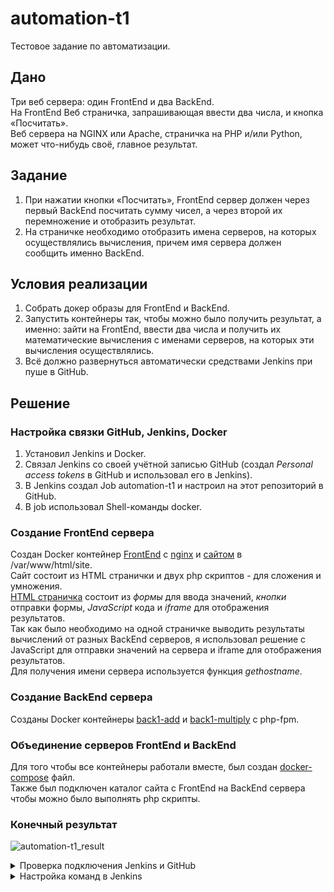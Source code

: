 # automation-t1
Тестовое задание по автоматизации.


## Дано
Три веб сервера: один FrontEnd и два BackEnd.  
На FrontEnd Веб страничка, запрашивающая ввести два числа, и кнопка «Посчитать».  
Веб сервера на NGINX или Apache, страничка на PHP и/или Python, может что-нибудь своё, главное результат.


## Задание
1. При нажатии кнопки «Посчитать», FrontEnd сервер должен через первый BackEnd посчитать сумму чисел, а через второй их перемножение и отобразить результат.
2. На страничке необходимо отобразить имена серверов, на которых осуществлялись вычисления, причем имя сервера должен сообщить именно BackEnd.


## Условия реализации
1. Собрать докер образы для FrontEnd и BackEnd.
2. Запустить контейнеры так, чтобы можно было получить результат, а именно: зайти на FrontEnd, ввести два числа и получить их математические вычисления с именами серверов, на которых эти вычисления осуществлялись.
3. Всё должно развернуться автоматически средствами Jenkins при пуше в GitHub.


## Решение

### Настройка связки GitHub, Jenkins, Docker
1. Установил Jenkins и Docker.
2. Связал Jenkins со своей учётной записью GitHub (создал *Personal access tokens* в GitHub и использовал его в Jenkins).
3. В Jenkins создал Job automation-t1 и настроил на этот репозиторий в GitHub.
4. В job использовал Shell-команды docker.


### Создание FrontEnd сервера
Создан Docker контейнер [FrontEnd](front1) с [nginx](front1/nginx_conf/site.conf) и [сайтом](front1/site_static) в /var/www/html/site.  
Сайт состоит из HTML странички и двух php скриптов - для сложения и умножения.  
[HTML страничка](front1/site_static/index.html) состоит из *формы* для ввода значений, *кнопки* отправки формы, *JavaScript* кода и *iframe* для отображения результатов.  
Так как было необходимо на одной страничке выводить результаты вычислений от разных BackEnd серверов, я использовал решение с JavaScript для отправки значений на сервера и iframe для отображения результатов.  
Для получения имени сервера используется функция *gethostname*.

### Создание BackEnd сервера
Созданы Docker контейнеры [back1-add](back1) и [back1-multiply](back2) c php-fpm.

### Объединение серверов FrontEnd и BackEnd
Для того чтобы все контейнеры работали вместе, был создан [docker-compose](docker-compose.yml) файл.  
Также был подключен каталог сайта с FrontEnd на BackEnd сервера чтобы можно было выполнять php скрипты.

### Конечный результат
![automation-t1_result](https://user-images.githubusercontent.com/49227124/147823885-0cf63be1-82cb-443a-addc-d64dcbf6ac6c.png)

<details><summary>Проверка подключения Jenkins и GitHub</summary>
  <img src="https://user-images.githubusercontent.com/49227124/147824412-368f0660-3e06-4105-8546-df003a501911.png" alt="Jenkins_github_test_connection"/>
</details>

<details><summary>Настройка команд в Jenkins</summary>
  <img src="https://user-images.githubusercontent.com/49227124/147825099-c25b113b-361a-461c-a7e0-fa4812edfef8.png" alt="Jenkins_job_shell_cmd_docker" /img>
</details>
